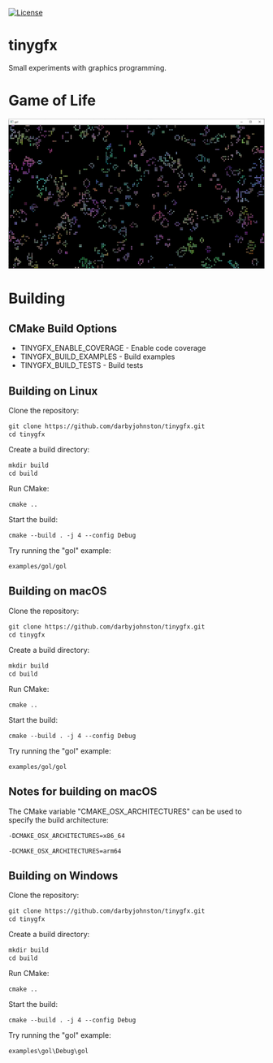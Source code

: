 [![License](https://img.shields.io/badge/License-BSD%203--Clause-blue.svg)](https://opensource.org/licenses/BSD-3-Clause)

tinygfx
=======
Small experiments with graphics programming.


Game of Life
============

![Game of Life](etc/Images/gol.PNG)


Building
========

CMake Build Options
-------------------
* TINYGFX_ENABLE_COVERAGE - Enable code coverage
* TINYGFX_BUILD_EXAMPLES - Build examples
* TINYGFX_BUILD_TESTS - Build tests

Building on Linux
-----------------
Clone the repository:
```
git clone https://github.com/darbyjohnston/tinygfx.git
cd tinygfx
```
Create a build directory:
```
mkdir build
cd build
```
Run CMake:
```
cmake ..
```
Start the build:
```
cmake --build . -j 4 --config Debug
```
Try running the "gol" example:
```
examples/gol/gol
```

Building on macOS
-----------------
Clone the repository:
```
git clone https://github.com/darbyjohnston/tinygfx.git
cd tinygfx
```
Create a build directory:
```
mkdir build
cd build
```
Run CMake:
```
cmake ..
```
Start the build:
```
cmake --build . -j 4 --config Debug
```
Try running the "gol" example:
```
examples/gol/gol
```

Notes for building on macOS
---------------------------
The CMake variable "CMAKE_OSX_ARCHITECTURES" can be used to specify the build
architecture:
```
-DCMAKE_OSX_ARCHITECTURES=x86_64
```
```
-DCMAKE_OSX_ARCHITECTURES=arm64
```

Building on Windows
-------------------
Clone the repository:
```
git clone https://github.com/darbyjohnston/tinygfx.git
cd tinygfx
```
Create a build directory:
```
mkdir build
cd build
```
Run CMake:
```
cmake ..
```
Start the build:
```
cmake --build . -j 4 --config Debug
```
Try running the "gol" example:
```
examples\gol\Debug\gol
```
